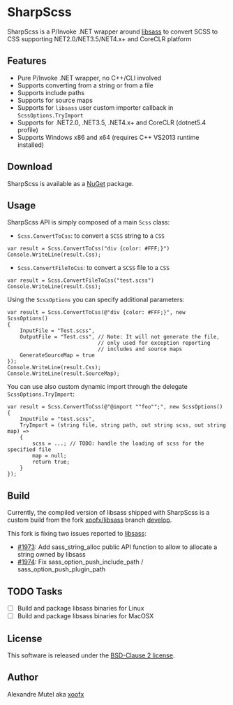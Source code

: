 # SharpScss

SharpScss is a P/Invoke .NET wrapper around [libsass](https://github.com/sass/libsass) to convert SCSS to CSS supporting NET2.0/NET3.5/NET4.x+ and CoreCLR platform

## Features

- Pure P/Invoke .NET wrapper, no C++/CLI involved
- Supports converting from a string or from a file
- Supports include paths
- Supports for source maps
- Supports for `libsass` user custom importer callback in `ScssOptions.TryImport`
- Supports for .NET2.0, .NET3.5, .NET4.x+ and CoreCLR (dotnet5.4 profile)
- Supports Windows x86 and x64 (requires C++ VS2013 runtime installed)

## Download

SharpScss is available as a [NuGet](https://nuget.org) package.

## Usage

SharpScss API is simply composed of a main `Scss` class:

- `Scss.ConvertToCss`: to convert a `SCSS` string to a `CSS`  

```
var result = Scss.ConvertToCss("div {color: #FFF;}")
Console.WriteLine(result.Css);
```

- `Scss.ConvertFileToCss`: to convert a `SCSS` file to a `CSS`  

```
var result = Scss.ConvertFileToCss("test.scss")
Console.WriteLine(result.Css);
```

Using the `ScssOptions` you can specify additional parameters:

```
var result = Scss.ConvertToCss(@"div {color: #FFF;}", new ScssOptions()
{
	InputFile = "Test.scss",
	OutputFile = "Test.css", // Note: It will not generate the file, 
                             // only used for exception reporting
                             // includes and source maps
	GenerateSourceMap = true
});
Console.WriteLine(result.Css);
Console.WriteLine(result.SourceMap);
```

You can use also custom dynamic import through the delegate `ScssOptions.TryImport`:

``` 
var result = Scss.ConvertToCss(@"@import ""foo"";", new ScssOptions()
{
	InputFile = "test.scss",
	TryImport = (string file, string path, out string scss, out string map) =>
	{
		scss = ...; // TODO: handle the loading of scss for the specified file
		map = null;
		return true;
	}
});
```

## Build

Currently, the compiled version of libsass shipped with SharpScss is a custom build from the fork [xoofx/libsass](https://github.com/xoofx/libsass/tree/develop) branch [develop](https://github.com/xoofx/libsass/tree/develop).

This fork is fixing two issues reported to [libsass](https://github.com/sass/libsass):

- [#1973](https://github.com/sass/libsass/pull/1973): Add sass_string_alloc public API function to allow to allocate a string owned by libsass
- [#1974](https://github.com/sass/libsass/pull/1974): Fix sass_option_push_include_path / sass_option_push_plugin_path  

## TODO Tasks

- [ ] Build and package libsass binaries for Linux
- [ ] Build and package libsass binaries for MacOSX

## License
This software is released under the [BSD-Clause 2 license](http://opensource.org/licenses/BSD-2-Clause). 

## Author

Alexandre Mutel aka [xoofx](http://xoofx.com)